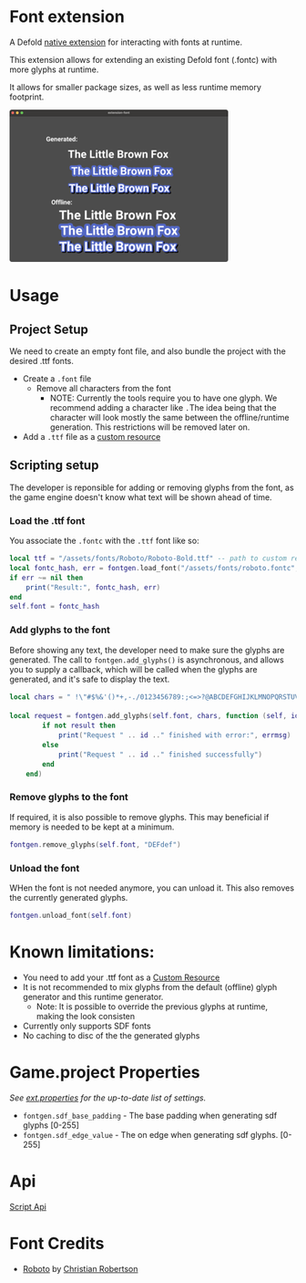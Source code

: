 # Font extension

A Defold [native extension](https://defold.com/manuals/extensions/) for interacting with fonts at runtime.

This extension allows for extending an existing Defold font (.fontc) with more glyphs at runtime.

It allows for smaller package sizes, as well as less runtime memory footprint.

![](./example_small.png)


# Usage

## Project Setup

We need to create an empty font file, and also bundle the project with the desired .ttf fonts.

* Create a `.font` file
    * Remove all characters from the font
        * NOTE: Currently the tools require you to have one glyph. We recommend adding a character like `.`The idea being that the character will look mostly the same between the offline/runtime generation. This restrictions will be removed later on.
* Add a `.ttf` file as a [custom resource](https://defold.com/manuals/project-settings/#custom-resources)

## Scripting setup

The developer is reponsible for adding or removing glyphs from the font, as the game engine doesn't know what text will be shown ahead of time.

### Load the .ttf font

You associate the `.fontc` with the `.ttf` font like so:
```lua
local ttf = "/assets/fonts/Roboto/Roboto-Bold.ttf" -- path to custom resource
local fontc_hash, err = fontgen.load_font("/assets/fonts/roboto.fontc", ttf)
if err ~= nil then
    print("Result:", fontc_hash, err)
end
self.font = fontc_hash
```

### Add glyphs to the font

Before showing any text, the developer need to make sure the glyphs are generated.
The call to `fontgen.add_glyphs()` is asynchronous, and allows you to supply a callback, which will be called when the glyphs are generated, and it's safe to display the text.

```lua
local chars = " !\"#$%&'()*+,-./0123456789:;<=>?@ABCDEFGHIJKLMNOPQRSTUVWXYZ[\\]^_`abcdefghijklmnopqrstuvwxyz{|}~"

local request = fontgen.add_glyphs(self.font, chars, function (self, id, result, errmsg)
        if not result then
            print("Request " .. id .." finished with error:", errmsg)
        else
            print("Request " .. id .." finished successfully")
        end
    end)
```

### Remove glyphs to the font

If required, it is also possible to remove glyphs. This may beneficial if memory is needed to be kept at a minimum.

```lua
fontgen.remove_glyphs(self.font, "DEFdef")
```

### Unload the font

WHen the font is not needed anymore, you can unload it.
This also removes the currently generated glyphs.

```lua
fontgen.unload_font(self.font)
```


# Known limitations:

* You need to add your .ttf font as a [Custom Resource](https://defold.com/manuals/project-settings/#custom-resources)
* It is not recommended to mix glyphs from the default (offline) glyph generator and this runtime generator.
    * Note: It is possible to override the previous glyphs at runtime, making the look consisten
* Currently only supports SDF fonts
* No caching to disc of the the generated glyphs


# Game.project Properties

_See [ext.properties](http://github.com/defold/extension-font/fontgen/ext.properties) for the up-to-date list of settings._

* `fontgen.sdf_base_padding` - The base padding when generating sdf glyphs [0-255]
* `fontgen.sdf_edge_value` - The on edge when generating sdf glyphs. [0-255]

# Api

[Script Api](https://defold.com/extension-font/fontgen_api/)


# Font Credits

* [Roboto](https://fonts.google.com/specimen/Roboto) by [Christian Robertson](https://fonts.google.com/?query=Christian+Robertson)
